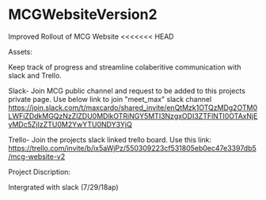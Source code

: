 # MCGWebsiteVersion2
Improved Rollout of MCG Website
<<<<<<< HEAD

Assets:

Keep track of progress and streamline colaberitive communication with slack and Trello.

Slack- Join MCG public channel and request to be added to this projects private page. Use below link to join "meet_max" slack channel
https://join.slack.com/t/maxcardo/shared_invite/enQtMzk1OTQzMDg2OTM0LWFiZDdkMGQzNzZlZDU0MDlkOTRiNGY5MTI3NzgxODI3ZTFlNTI0OTAxNjEyMDc5ZjIzZTU0M2YwYTU0NDY3YjQ

Trello- Join the projects slack linked trello board. Use this link: https://trello.com/invite/b/ix5aWjPz/550309223cf531805eb0ec47e3397db5/mcg-website-v2


Project Discription:

Intergrated with slack  (7/29/18ap)

